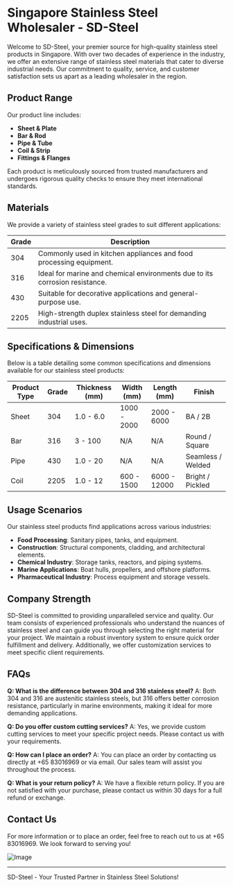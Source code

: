 # Singapore Stainless Steel Wholesaler - SD-Steel

Welcome to SD-Steel, your premier source for high-quality stainless steel products in Singapore. With over two decades of experience in the industry, we offer an extensive range of stainless steel materials that cater to diverse industrial needs. Our commitment to quality, service, and customer satisfaction sets us apart as a leading wholesaler in the region.

## Product Range

Our product line includes:

- **Sheet & Plate**
- **Bar & Rod**
- **Pipe & Tube**
- **Coil & Strip**
- **Fittings & Flanges**

Each product is meticulously sourced from trusted manufacturers and undergoes rigorous quality checks to ensure they meet international standards.

## Materials

We provide a variety of stainless steel grades to suit different applications:

| Grade | Description |
|-------|-------------|
| 304    | Commonly used in kitchen appliances and food processing equipment. |
| 316    | Ideal for marine and chemical environments due to its corrosion resistance. |
| 430    | Suitable for decorative applications and general-purpose use. |
| 2205   | High-strength duplex stainless steel for demanding industrial uses. |

## Specifications & Dimensions

Below is a table detailing some common specifications and dimensions available for our stainless steel products:

| Product Type | Grade | Thickness (mm) | Width (mm) | Length (mm) | Finish |
|--------------|-------|----------------|------------|-------------|--------|
| Sheet        | 304   | 1.0 - 6.0      | 1000 - 2000| 2000 - 6000 | BA / 2B|
| Bar          | 316   | 3 - 100        | N/A        | N/A         | Round / Square |
| Pipe         | 430   | 1.0 - 20       | N/A        | N/A         | Seamless / Welded |
| Coil         | 2205  | 1.0 - 12       | 600 - 1500 | 6000 - 12000| Bright / Pickled |

## Usage Scenarios

Our stainless steel products find applications across various industries:

- **Food Processing**: Sanitary pipes, tanks, and equipment.
- **Construction**: Structural components, cladding, and architectural elements.
- **Chemical Industry**: Storage tanks, reactors, and piping systems.
- **Marine Applications**: Boat hulls, propellers, and offshore platforms.
- **Pharmaceutical Industry**: Process equipment and storage vessels.

## Company Strength

SD-Steel is committed to providing unparalleled service and quality. Our team consists of experienced professionals who understand the nuances of stainless steel and can guide you through selecting the right material for your project. We maintain a robust inventory system to ensure quick order fulfillment and delivery. Additionally, we offer customization services to meet specific client requirements.

## FAQs

**Q: What is the difference between 304 and 316 stainless steel?**
A: Both 304 and 316 are austenitic stainless steels, but 316 offers better corrosion resistance, particularly in marine environments, making it ideal for more demanding applications.

**Q: Do you offer custom cutting services?**
A: Yes, we provide custom cutting services to meet your specific project needs. Please contact us with your requirements.

**Q: How can I place an order?**
A: You can place an order by contacting us directly at +65 83016969 or via email. Our sales team will assist you throughout the process.

**Q: What is your return policy?**
A: We have a flexible return policy. If you are not satisfied with your purchase, please contact us within 30 days for a full refund or exchange.

## Contact Us

For more information or to place an order, feel free to reach out to us at +65 83016969. We look forward to serving you!

![Image](https://github.com/user-attachments/assets/2567258e-e124-4816-932d-1809bd27ef0b)

---

SD-Steel - Your Trusted Partner in Stainless Steel Solutions!